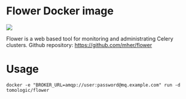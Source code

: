 # Flower Docker image
[![](https://badge.imagelayers.io/tomologic/flower:latest.svg)](https://imagelayers.io/?images=tomologic/flower:latest)

Flower is a web based tool for monitoring and administrating Celery clusters. Github repository: https://github.com/mher/flower

# Usage

    docker -e "BROKER_URL=amqp://user:password@mq.example.com" run -d tomologic/flower
